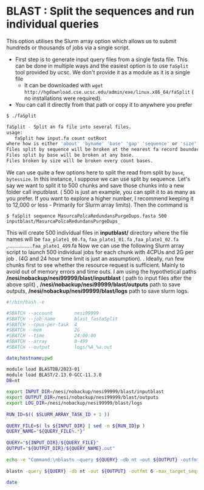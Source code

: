 # BLAST : Split the sequences and run individual queries
 
This option utilises the Slurm array option which allows us to submit hundreds or thousands of jobs via a single script. 
 
* First step is to generate input query files from a single fasta file. This can be done in multiple ways and the easiest option is to use `faSplit` tool provided by ucsc. We don't provide it as a module as it is a single file
    * It can be downloaded with `wget http://hgdownload.cse.ucsc.edu/admin/exe/linux.x86_64/faSplit` ( no installations were required). 
* You can call it directly from that path or copy it to anywhere you prefer

```bash
$ ./faSplit 

faSplit - Split an fa file into several files.
usage:
   faSplit how input.fa count outRoot
where how is either 'about' 'byname' 'base' 'gap' 'sequence' or 'size'.  
Files split by sequence will be broken at the nearest fa record boundary. 
Files split by base will be broken at any base.  
Files broken by size will be broken every count bases.
```
 
We can use quite a few options here to split the read from split by `base`, `bytessize`.  In this instance, I suppose we can use split by sequence. Let's say we want to split it to 500 chunks and save those chunks into a new folder call inputblast. ( 500 is just an example, you can split it to as many as you prefer.  If you want to explore a higher number, I recommend keeping it to 12,000 or less - Primarily for Slurm array limits).  Then the command is

```
$ faSplit sequence MasurcaPolcaRedundansPurgeDups.fasta 500 inputblast/MasurcaPolcaRedundansPurgeDups_
```
 
This will create 500 individual files in **inputblast/** directory  where the file names will be `faa_plate1_00.fa`, `faa_plate1_01.fa` ,`faa_plate1_02.fa` ,................`faa_plate1_499`.fa
Now we can use the following Slurm array script to launch 500 individual jobs for each chunk with 4CPUs and 2G per job . (4G and 24 hour time limit is just an assumption). .
Ideally, run few chunks first to see whether the resource request is sufficient. Mainly to avoid out of memory errors and time outs.
I am using the hypothetical paths **/nesi/nobackup/nesi99999/blast/inputblast** ( path to input files after the above split) , **/nesi/nobackup/nesi99999/blast/outputs** path to save outputs, **/nesi/nobackup/nesi99999/blast/logs** path to save slurm logs.

```bash
#!/bin/bash -e

#SBATCH --account        nesi99999
#SBATCH --job-name       blast_fastaSplit
#SBATCH --cpus-per-task  4
#SBATCH --mem            2G
#SBATCH --time           24:00:00
#SBATCH --array          0-499
#SBATCH --output         logs/%A_%a.out

date;hostname;pwd

module load BLASTDB/2023-01
module load BLAST/2.13.0-GCC-11.3.0
DB=nt
 
export INPUT_DIR=/nesi/nobackup/nesi99999/blast/inputblast
export OUTPUT_DIR=/nesi/nobackup/nesi99999/blast/outputs
export LOG_DIR=/nesi/nobackup/nesi99999/blast/logs
 
RUN_ID=$(( $SLURM_ARRAY_TASK_ID + 1 ))
 
QUERY_FILE=$( ls ${INPUT_DIR} | sed -n ${RUN_ID}p )
QUERY_NAME="${QUERY_FILE%.*}"
 
QUERY="${INPUT_DIR}/${QUERY_FILE}"
OUTPUT="${OUTPUT_DIR}/${QUERY_NAME}.out"
 
echo -e "Command:\nblastn –query ${QUERY} –db nt –out ${OUTPUT} -outfmt 6 -max_target_seqs 1 -num_threads $SLURM_CPUS_PER_TASK"
 
blastn -query ${QUERY} -db nt -out ${OUTPUT} -outfmt 6 -max_target_seqs 1 -num_threads $SLURM_CPUS_PER_TASK 
 
date
```